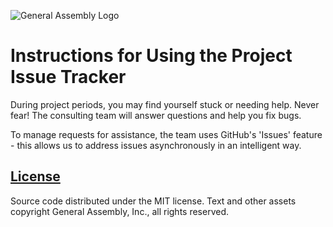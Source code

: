 ![General Assembly Logo](http://i.imgur.com/ke8USTq.png)

# Instructions for Using the Project Issue Tracker

During project periods, you may find yourself stuck or needing help.
Never fear! The consulting team will answer questions and help you fix bugs.

To manage requests for assistance, the team uses GitHub's 'Issues' feature -
this allows us to address issues asynchronously in an intelligent way.

## [License](LICENSE)

Source code distributed under the MIT license. Text and other assets copyright
General Assembly, Inc., all rights reserved.
